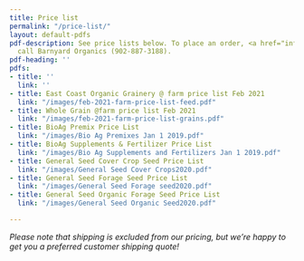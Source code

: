 ```yaml
---
title: Price list
permalink: "/price-list/"
layout: default-pdfs
pdf-description: See price lists below. To place an order, <a href="info@barnyardorganics.com">email</a>   or
  call Barnyard Organics (902-887-3188).
pdf-heading: ''
pdfs:
- title: ''
  link: ''
- title: East Coast Organic Grainery @ farm price list Feb 2021
  link: "/images/feb-2021-farm-price-list-feed.pdf"
- title: Whole Grain @farm price list Feb 2021
  link: "/images/feb-2021-farm-price-list-grains.pdf"
- title: BioAg Premix Price List
  link: "/images/Bio Ag Premixes Jan 1 2019.pdf"
- title: BioAg Supplements & Fertilizer Price List
  link: "/images/Bio Ag Supplements and Fertilizers Jan 1 2019.pdf"
- title: General Seed Cover Crop Seed Price List
  link: "/images/General Seed Cover Crops2020.pdf"
- title: General Seed Forage Seed Price List
  link: "/images/General Seed Forage seed2020.pdf"
- title: General Seed Organic Forage Seed Price List
  link: "/images/General Seed Organic Seed2020.pdf"

---
```

_Please note that shipping is excluded from our pricing, but we’re happy to get you a preferred customer shipping quote!_